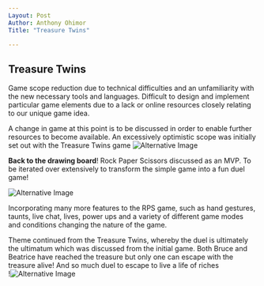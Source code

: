 ```yaml
---
Layout: Post
Author: Anthony Ohimor 
Title: "Treasure Twins"

---
```

## Treasure Twins
 Game scope reduction due to technical difficulties and an unfamiliarity with the new necessary tools and languages. Difficult to design and implement particular game elements due to a lack or online resources closely relating to our unique game idea.

A change in game at this point is to be discussed in order to enable further resources to become available. An excessively optimistic scope was initially set out with the Treasure Twins game
![Alternative Image ](https://cdn.discordapp.com/attachments/905913951559221308/919259340836335696/ui_temp.png) <br>

**Back to the drawing board**! Rock Paper Scissors discussed as an MVP. To be iterated over extensively to transform the simple game into a fun duel game! 

![Alternative Image](https://images.unsplash.com/photo-1532622785990-d2c36a76f5a6?ixlib=rb-1.2.1&ixid=MnwxMjA3fDB8MHxzZWFyY2h8Mnx8ZHJhd2luZyUyMGJvYXJkc3xlbnwwfHwwfHw%3D&auto=format&fit=crop&w=900&q=60)

Incorporating many more features to the RPS game, such as hand gestures, taunts, live chat, lives, power ups and a variety of different game modes and conditions changing the nature of the game.

Theme continued from the Treasure Twins, whereby the duel is ultimately the ultimatum which was discussed from the initial game. Both Bruce and Beatrice have reached the treasure but only one can escape with the treasure alive! And so much duel to escape to live a life of riches<br>
!![Alternative Image](https://img.itch.zone/aW1nLzcxNDkyNjAuZ2lm/508x254%23mb/vukRX6.gif) <br>



